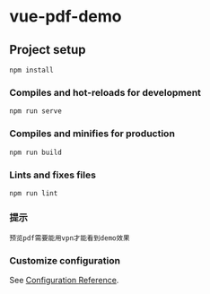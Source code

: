 # vue-pdf-demo

## Project setup
```
npm install
```

### Compiles and hot-reloads for development
```
npm run serve
```

### Compiles and minifies for production
```
npm run build
```

### Lints and fixes files
```
npm run lint
```

### 提示

```
预览pdf需要能用vpn才能看到demo效果
```



### Customize configuration
See [Configuration Reference](https://cli.vuejs.org/config/).
